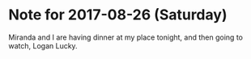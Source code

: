 # Note for 2017-08-26 (Saturday)

Miranda and I are having dinner at my place tonight, and then going to watch, Logan Lucky.
